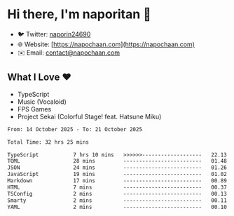 # Hi there, I'm naporitan 👋

- 🐦 Twitter: [naporin24690](https://twitter.com/naporin24690)
- 🌐 Website: [https://napochaan.com](https://napochaan.com)
- ✉️ Email: [contact@napochaan.com](mailto:contact@napochaan.com)

## What I Love ❤️
- TypeScript
- Music (Vocaloid)
- FPS Games
- Project Sekai (Colorful Stage! feat. Hatsune Miku)

<!--START_SECTION:waka-->

```txt
From: 14 October 2025 - To: 21 October 2025

Total Time: 32 hrs 25 mins

TypeScript           7 hrs 10 mins   >>>>>>-------------------   22.13 %
TOML                 28 mins         -------------------------   01.48 %
JSON                 24 mins         -------------------------   01.26 %
JavaScript           19 mins         -------------------------   01.02 %
Markdown             17 mins         -------------------------   00.89 %
HTML                 7 mins          -------------------------   00.37 %
TSConfig             2 mins          -------------------------   00.13 %
Smarty               2 mins          -------------------------   00.11 %
YAML                 2 mins          -------------------------   00.10 %
```

<!--END_SECTION:waka-->

